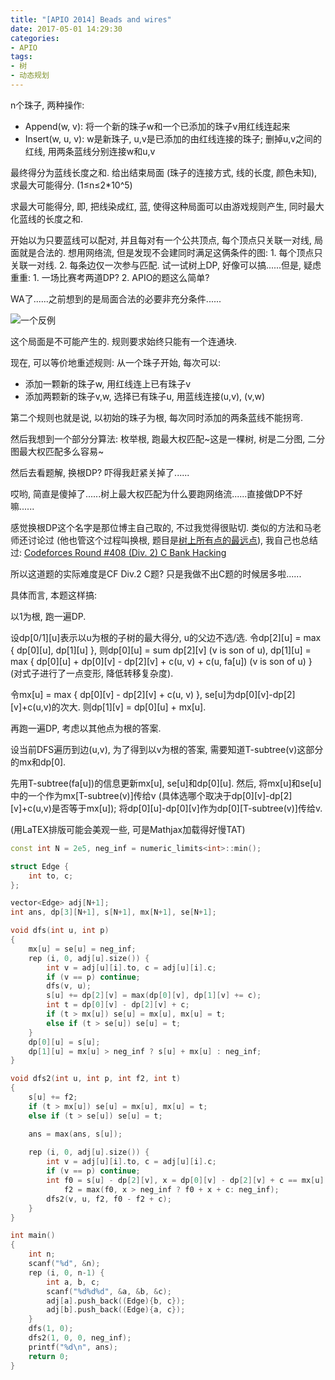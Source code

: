 ```yaml
---
title: "[APIO 2014] Beads and wires"
date: 2017-05-01 14:29:30
categories:
- APIO
tags:
- 树
- 动态规划
---
```

n个珠子, 两种操作:
- Append(w, v): 将一个新的珠子w和一个已添加的珠子v用红线连起来
- Insert(w, u, v): w是新珠子, u,v是已添加的由红线连接的珠子; 删掉u,v之间的红线, 用两条蓝线分别连接w和u,v

最终得分为蓝线长度之和. 给出结束局面 (珠子的连接方式, 线的长度, 颜色未知), 求最大可能得分. (1≤n≤2\*10^5)
<!--more-->

求最大可能得分, 即, 把线染成红, 蓝, 使得这种局面可以由游戏规则产生, 同时最大化蓝线的长度之和.

开始以为只要蓝线可以配对, 并且每对有一个公共顶点, 每个顶点只关联一对线, 局面就是合法的. 想用网络流, 但是发现不会建同时满足这俩条件的图: 1. 每个顶点只关联一对线. 2. 每条边仅一次参与匹配. 试一试树上DP, 好像可以搞......但是, 疑虑重重: 1. 一场比赛考两道DP? 2. APIO的题这么简单?

WA了......之前想到的是局面合法的必要非充分条件......

![一个反例](/images/apio2014-beads.jpg)

这个局面是不可能产生的. 规则要求始终只能有一个连通块.

现在, 可以等价地重述规则: 从一个珠子开始, 每次可以:
- 添加一颗新的珠子w, 用红线连上已有珠子v
- 添加两颗新的珠子v,w, 选择已有珠子u, 用蓝线连接(u,v), (v,w)

第二个规则也就是说, 以初始的珠子为根, 每次同时添加的两条蓝线不能拐弯.

然后我想到一个部分分算法: 枚举根, 跑最大权匹配~这是一棵树, 树是二分图, 二分图最大权匹配多么容易~

然后去看题解, 换根DP? 吓得我赶紧关掉了......

哎哟, 简直是傻掉了......树上最大权匹配为什么要跑网络流......直接做DP不好嘛......

感觉换根DP这个名字是那位博主自己取的, 不过我觉得很贴切. 类似的方法和马老师还讨论过 (他也管这个过程叫换根, 题目是[树上所有点的最远点](/2017/04/12/hdu2196-computer/)), 我自己也总结过: [Codeforces Round #408 (Div. 2) C Bank Hacking](/2017/04/11/cf796/)

所以这道题的实际难度是CF Div.2 C题? 只是我做不出C题的时候居多啦......

具体而言, 本题这样搞:

以1为根, 跑一遍DP.

设dp[0/1][u]表示以u为根的子树的最大得分, u的父边不选/选. 令dp[2][u] = max { dp[0][u], dp[1][u] }, 则dp[0][u] = sum dp[2][v] (v is son of u), dp[1][u] = max { dp[0][u] + dp[0][v] - dp[2][v] + c(u, v) + c(u, fa[u]) (v is son of u) } (对式子进行了一点变形, 降低转移复杂度).

令mx[u] = max { dp[0][v] - dp[2][v] + c(u, v) }, se[u]为dp[0][v]-dp[2][v]+c(u,v)的次大. 则dp[1][v] = dp[0][u] + mx[u].

再跑一遍DP, 考虑以其他点为根的答案.

设当前DFS遍历到边(u,v), 为了得到以v为根的答案, 需要知道T-subtree(v)这部分的mx和dp[0].

先用T-subtree(fa[u])的信息更新mx[u], se[u]和dp[0][u]. 然后, 将mx[u]和se[u]中的一个作为mx[T-subtree(v)]传给v (具体选哪个取决于dp[0][v]-dp[2][v]+c(u,v)是否等于mx[u]); 将dp[0][u]-dp[0][v]作为dp[0][T-subtree(v)]传给v.

(用LaTEX排版可能会美观一些, 可是Mathjax加载得好慢TAT)

```cpp
const int N = 2e5, neg_inf = numeric_limits<int>::min();

struct Edge {
	int to, c;
};

vector<Edge> adj[N+1];
int ans, dp[3][N+1], s[N+1], mx[N+1], se[N+1];

void dfs(int u, int p)
{
	mx[u] = se[u] = neg_inf;
	rep (i, 0, adj[u].size()) {
		int v = adj[u][i].to, c = adj[u][i].c;
		if (v == p) continue;
		dfs(v, u);
		s[u] += dp[2][v] = max(dp[0][v], dp[1][v] += c);
		int t = dp[0][v] - dp[2][v] + c;
		if (t > mx[u]) se[u] = mx[u], mx[u] = t;
		else if (t > se[u]) se[u] = t;
	}
	dp[0][u] = s[u];
	dp[1][u] = mx[u] > neg_inf ? s[u] + mx[u] : neg_inf;
}

void dfs2(int u, int p, int f2, int t)
{
	s[u] += f2;
	if (t > mx[u]) se[u] = mx[u], mx[u] = t;
	else if (t > se[u]) se[u] = t;

	ans = max(ans, s[u]);
	
	rep (i, 0, adj[u].size()) {
		int v = adj[u][i].to, c = adj[u][i].c;
		if (v == p) continue;
		int f0 = s[u] - dp[2][v], x = dp[0][v] - dp[2][v] + c == mx[u] ? se[u] : mx[u],
			f2 = max(f0, x > neg_inf ? f0 + x + c: neg_inf);
		dfs2(v, u, f2, f0 - f2 + c);
	}
}

int main()
{
	int n;
	scanf("%d", &n);
	rep (i, 0, n-1) {
		int a, b, c;
		scanf("%d%d%d", &a, &b, &c);
		adj[a].push_back((Edge){b, c});
		adj[b].push_back((Edge){a, c});
	}
	dfs(1, 0);
	dfs2(1, 0, 0, neg_inf);
	printf("%d\n", ans);
	return 0;
}
```